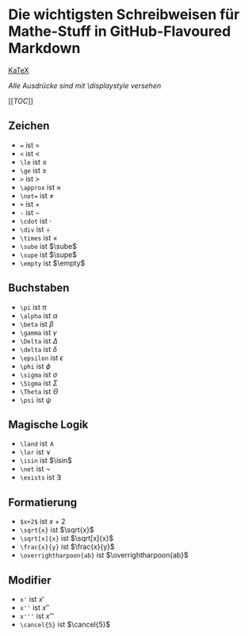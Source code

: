 # Die wichtigsten Schreibweisen für Mathe-Stuff in GitHub-Flavoured Markdown

[KaTeX](https://katex.org/docs/supported.html)

*Alle Ausdrücke sind mit \displaystyle versehen*

[[_TOC_]]

## Zeichen

- `=` ist $=$
- `<` ist $<$
- `\le` ist $\le$
- `\ge` ist $\ge$
- `>` ist $>$
- `\approx` ist $\approx$
- `\not=` ist $\not=$
- `+` ist $+$
- `-` ist $-$
- `\cdot` ist $\cdot$
- `\div` ist $\div$
- `\times` ist $\times$
- `\sube` ist $\sube$
- `\supe` ist $\supe$ 
- `\empty` ist $\empty$

## Buchstaben

- `\pi` ist $\pi$
- `\alpha` ist $\alpha$
- `\beta` ist $\beta$
- `\gamma` ist $\gamma$
- `\Delta` ist $\Delta$
- `\delta` ist $\delta$
- `\epsilon` ist $\epsilon$
- `\phi` ist $\phi$
- `\sigma` ist $\sigma$
- `\Sigma` ist $\Sigma$
- `\Theta` ist $\Theta$
- `\psi` ist $\psi$

## Magische Logik 

- `\land` ist $\land$
- `\lor` ist $\lor$
- `\isin` ist $\isin$
- `\net` ist $\neg$
- `\exists` ist $\exists$

## Formatierung

- `$x+2$` ist $x+2$
- `\sqrt{x}` ist $\sqrt{x}$
- `\sqrt[x]{x}` ist $\sqrt[x]{x}$
- `\frac{x}{y}` ist $\frac{x}{y}$
- `\overrightharpoon{ab}` ist $\overrightharpoon{ab}$

## Modifier

- `x'` ist $x'$
- `x''` ist $x''$
- `x'''` ist $x'''$
- `\cancel{5}` ist $\cancel{5}$
